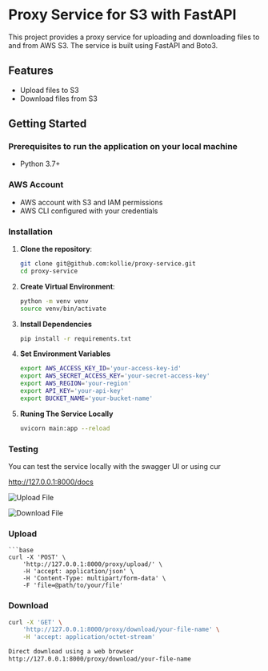 #  Proxy Service for S3 with FastAPI

This project provides a proxy service for uploading and downloading files to and from AWS S3. The service is built using FastAPI and Boto3.

## Features

- Upload files to S3
- Download files from S3

## Getting Started

### Prerequisites to run the application on your local machine

- Python 3.7+

### AWS Account
- AWS account with S3 and IAM permissions
- AWS CLI configured with your credentials

### Installation

1. **Clone the repository**:
   ```bash
   git clone git@github.com:kollie/proxy-service.git
   cd proxy-service

2. **Create Virtual Environment**:
    ```bash
    python -m venv venv
    source venv/bin/activate  

3. **Install Dependencies**
    ```bash
    pip install -r requirements.txt

4. **Set Environment Variables**
    ```bash
    export AWS_ACCESS_KEY_ID='your-access-key-id'
    export AWS_SECRET_ACCESS_KEY='your-secret-access-key'
    export AWS_REGION='your-region'
    export API_KEY='your-api-key'
    export BUCKET_NAME='your-bucket-name'

5. **Runing The Service Locally**
    ```bash
    uvicorn main:app --reload

### Testing
You can test the service locally with the swagger UI or using cur

http://127.0.0.1:8000/docs

![Upload File](https://github.com/kollie/proxy-service/blob/main/image/Screenshot%202024-10-24%20at%2015.02.20.png?raw=true)

![Download File](https://github.com/kollie/proxy-service/blob/main/image/Screenshot%202024-10-24%20at%2015.03.58.png?raw=true)

### Upload
    ```base
    curl -X 'POST' \
        'http://127.0.0.1:8000/proxy/upload/' \
        -H 'accept: application/json' \
        -H 'Content-Type: multipart/form-data' \
        -F 'file=@path/to/your/file'

### Download
```bash
curl -X 'GET' \
    'http://127.0.0.1:8000/proxy/download/your-file-name' \
    -H 'accept: application/octet-stream'

Direct download using a web browser
http://127.0.0.1:8000/proxy/download/your-file-name


